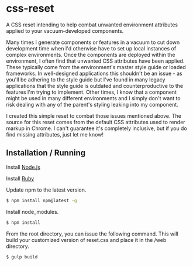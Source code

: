 # css-reset
A CSS reset intending to help combat unwanted environment attributes applied to your vacuum-developed components.

Many times I generate components or features in a vacuum to cut down development time when I'd otherwise have to set up local instances of complex environments. Once the components are deployed within the environment, I often find that unwanted CSS attributes have been applied. These typically come from the environment's master style guide or loaded frameworks. In well-designed applications this shouldn't be an issue - as you'll be adhering to the style guide but I've found in many legacy applications that the style guide is outdated and counterproductive to the features I'm trying to implement. Other times, I know that a component might be used in many different environments and I simply don't want to risk dealing with any of the parent's styling leaking into my component.

I created this simple reset to combat those issues mentioned above. The source for this reset comes from the default CSS attributes used to render markup in Chrome. I can't guarantee it's completely inclusive, but if you do find missing attributes, just let me know! 

## Installation / Running

Install [Node.js](https://nodejs.org/en/download/)

Install [Ruby](https://rubyinstaller.org/)

Update npm to the latest version.

```sh
$ npm install npm@latest -g
```

Install node_modules.

```sh
$ npm install
```

From the root directory, you can issue the following command. This will build your customized version of reset.css and place it in the /web directory.

```sh
$ gulp build
```